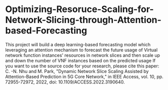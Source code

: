 # Optimizing-Resoruce-Scaling-for-Network-Slicing-through-Attention-based-Forecasting
This project will build a deep learning-based forecasting model which leveraging an attention mechanism to forecast the future usage of Virtual network function instances' resources in network slices and then scale up and down the number of VNF instances based on the predicted usage
If you want to use the source code for your research, please cite this paper:
C. -N. Nhu and M. Park, "Dynamic Network Slice Scaling Assisted by Attention-Based Prediction in 5G Core Network," in IEEE Access, vol. 10, pp. 72955-72972, 2022, doi: 10.1109/ACCESS.2022.3190640.
